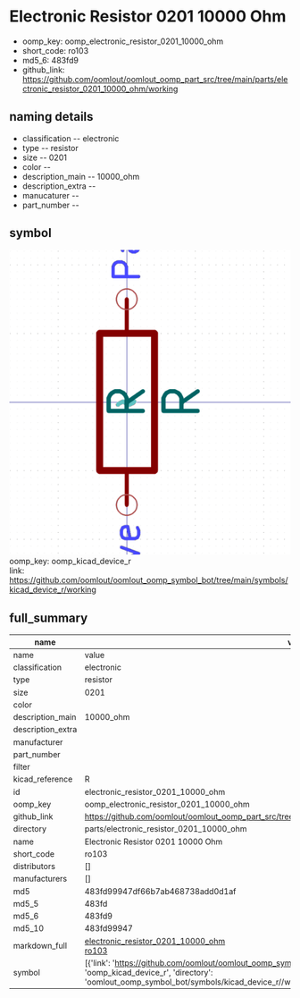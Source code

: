 # Electronic Resistor 0201 10000 Ohm

  
* oomp_key: oomp_electronic_resistor_0201_10000_ohm 
* short_code: ro103
* md5_6: 483fd9  
* github_link: https://github.com/oomlout/oomlout_oomp_part_src/tree/main/parts/electronic_resistor_0201_10000_ohm/working  
## naming details
* classification -- electronic
* type -- resistor
* size -- 0201
* color -- 
* description_main -- 10000_ohm
* description_extra -- 
* manucaturer -- 
* part_number -- 



## symbol

![](symbol/0/working/working_600.png)  
oomp_key: oomp_kicad_device_r  
link: https://github.com/oomlout/oomlout_oomp_symbol_bot/tree/main/symbols/kicad_device_r/working  


## full_summary
| name | value | 
| --- | --- | 
| name | value | 
| classification | electronic | 
| type | resistor | 
| size | 0201 | 
| color |  | 
| description_main | 10000_ohm | 
| description_extra |  | 
| manufacturer |  | 
| part_number |  | 
| filter |  | 
| kicad_reference | R | 
| id | electronic_resistor_0201_10000_ohm | 
| oomp_key | oomp_electronic_resistor_0201_10000_ohm | 
| github_link | https://github.com/oomlout/oomlout_oomp_part_src/tree/main/parts/electronic_resistor_0201_10000_ohm/working | 
| directory | parts/electronic_resistor_0201_10000_ohm | 
| name | Electronic Resistor 0201 10000 Ohm | 
| short_code | ro103 | 
| distributors | [] | 
| manufacturers | [] | 
| md5 | 483fd99947df66b7ab468738add0d1af | 
| md5_5 | 483fd | 
| md5_6 | 483fd9 | 
| md5_10 | 483fd99947 | 
| markdown_full | [electronic_resistor_0201_10000_ohm](https://github.com/oomlout/oomlout_oomp_part_src/tree/main/parts/electronic_resistor_0201_10000_ohm/working)<br>[ro103](https://github.com/oomlout/oomlout_oomp_part_src/tree/main/parts/electronic_resistor_0201_10000_ohm/working)<br> | 
| symbol | [{'link': 'https://github.com/oomlout/oomlout_oomp_symbol_bot/tree/main/symbols/kicad_device_r', 'oomp_key': 'oomp_kicad_device_r', 'directory': 'oomlout_oomp_symbol_bot/symbols/kicad_device_r//working/working.kicad_sym'}] | 
